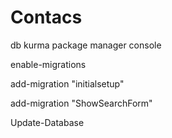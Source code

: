 # Contacs


db kurma
package manager console

enable-migrations

add-migration "initialsetup"

add-migration "ShowSearchForm"

Update-Database